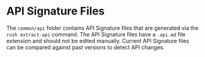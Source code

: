 # API Signature Files

The `common/api` folder contains API Signature files that are generated via the `rush extract-api` command.
The API Signature files have a `.api.md` file extension and should not be edited manually.
Current API Signature files can be compared against past versions to detect API changes.

